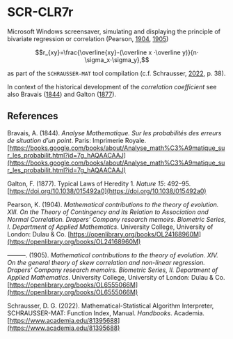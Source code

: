 # SCR-CLR7r

Microsoft Windows screensaver, simulating and displaying the principle of bivariate regression or correlation (Pearson, [1904](https://openlibrary.org/books/OL24168960M), [1905](https://openlibrary.org/books/OL6555066M))

$$r_{xy}=\frac{\overline{xy}-(\overline x ⋅\overline y)}{n⋅ \sigma_x⋅\sigma_y},$$

as part of the `SCHRAUSSER-MAT` tool compilation (c.f. Schrausser, [2022](https://www.academia.edu/81395688), p. 38).

In context of the historical development of the *correlation coefficient* see also Bravais ([1844](https://books.google.com/books/about/Analyse_math%C3%A9matique_sur_les_probabilit.html?id=7g_hAQAACAAJ)) and Galton ([1877](https://doi.org/10.1038/015492a0)).

## References

Bravais, A. (1844). *Analyse Mathematique. Sur les probabilités des erreurs de situation d’un point*. Paris: Imprimerie Royale.
[https://books.google.com/books/about/Analyse_math%C3%A9matique_sur_les_probabilit.html?id=7g_hAQAACAAJ](https://books.google.com/books/about/Analyse_math%C3%A9matique_sur_les_probabilit.html?id=7g_hAQAACAAJ)

Galton, F. (1877). Typical Laws of Heredity 1. *Nature 15*: 492–95. [https://doi.org/10.1038/015492a0](https://doi.org/10.1038/015492a0)

Pearson, K. (1904). *Mathematical contributions to the theory of evolution. XIII. On the Theory of Contingency and its Relation to Association and Normal Correlation. Drapers’ Company research memoirs. Biometric Series, I. Department of Applied Mathematics*. University College, University of London: Dulau & Co. [https://openlibrary.org/books/OL24168960M](https://openlibrary.org/books/OL24168960M)

———. (1905). *Mathematical contributions to the theory of evolution. XIV. On the general theory of skew correlation and non-linear regression. Drapers’ Company research memoirs. Biometric Series, II. Department of Applied Mathematics*. University College, University of London: Dulau & Co. [https://openlibrary.org/books/OL6555066M](https://openlibrary.org/books/OL6555066M)

Schrausser, D. G. (2022). Mathematical-Statistical Algorithm Interpreter,
SCHRAUSSER-MAT: Function Index, Manual. *Handbooks*. Academia.
[https://www.academia.edu/81395688](https://www.academia.edu/81395688)
